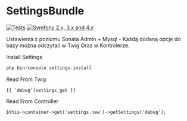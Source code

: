 # SettingsBundle

[![Tests][1]][2] [![Symfony 2.x, 3.x and 4.x][7]][8]


[1]: https://travis-ci.org/gekomod/SettingsBundle.svg?branch=master
[2]: https://travis-ci.org/gekomod/SettingsBundle
[7]: https://img.shields.io/badge/symfony-2.x%2C%203.x%20and%204.x-green.svg
[8]: https://symfony.com/


Ustawienia z poziomu Sonata Admin + Mysql - Każdą dodaną opcje do bazy można odczytać w Twig Oraz w Kontrolerze.

Install Settings
```a
php bin/console settings:install
```

Read From Twig
```
{{ 'debug'|settings_get }}
```

Read From Controller

```
$this->container->get('settings.new')->getSettings('debug');
```
